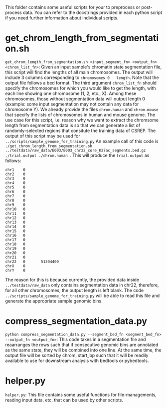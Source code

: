 This folder contains some useful scripts for your to preprocess or post-process data. You can refer to the docstrings provided in each python script if you need further information about individual scripts. 
# get_chrom_length_from_segmentation.sh
```get_chrom_length_from_segmentation.sh <input_segment_fn> <output_fn> <chrom_list_fn>```: Given an input sample's chromatin state segmentation file, this script will find the lengths of all main chromosomes. The output will include 3 columns corresponding to ```chromosomes	0	length```. Note that the output file follows a bed format. The third argument ```chrom_list_fn``` should specify the chromosomes for which you would like to get the length, with each line showing one chromosome (1, 2, etc., X). Among these chromosomes, those without segmentation data will output length 0 (example: some input segmentation may not contain any data for chromosome Y). We already provide the files ```chrom.human``` and ```chrom.mouse``` that specify the lists of chromosomes in human and mouse genome. The use case for this script, i.e. reason why we want to extract the chromsome length from segmentation data is so that we can generate a list of randomly-selected regions that consitute the training data of CSREP. The output of this script may be used for ```../scripts/sample_genome_for_training.py``` 
An example call of this code is ```./get_chrom_length_from_segmentation.sh ../testdata/raw_data/E003/E003_chr22_core_K27ac_segments.bed.gz ./trial.output ./chrom.human ```. This will produce the ```trial.output``` as follows: 

```
chr1    0       
chr2    0       
chr3    0       
chr4    0       
chr5    0       
chr6    0       
chr7    0       
chr8    0       
chr9    0       
chr10   0       
chr11   0       
chr12   0       
chr13   0       
chr14   0       
chr15   0       
chr16   0       
chr17   0       
chr18   0       
chr19   0       
chr20   0       
chr21   0       
chr22   0       51304400
chrX    0       
chrY    0       
```
The reason for this is because currently, the provided data inside ```../testdata/raw_data``` only contains segmentation data in chr22, therefore, for all other chromosomes, the output length is left blank. The code ```../scripts/sample_genome_for_training.py``` will be able to read this file and generate the appropriate sample genomic bins. 

# compress_segmentation_data.py
```python compress_segmentation_data.py --segment_bed_fn <segment_bed_fn> --output_fn <output_fn>```: This code takes in a segmentation file and reaarranges the rows such that if consecutive genomic bins are annotated as the same state, they will be combined into one line. At the same time, the output file will be sorted by chrom, start_bp such that it will be readily available to use for downstream analysis with bedtools or pybedtools. 

# helper.py
```helper.py```: This file contains some useful functions for file-managements, reading input data, etc. that can be used by other scripts. 